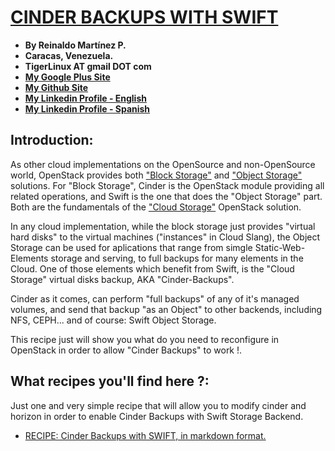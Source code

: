 # [CINDER BACKUPS WITH SWIFT](http://tigerlinux.github.io)

- **By Reinaldo Martínez P.**
- **Caracas, Venezuela.**
- **TigerLinux AT gmail DOT com**
- **[My Google Plus Site](https://plus.google.com/+ReinaldoMartinez)**
- **[My Github Site](https://github.com/tigerlinux)**
- **[My Linkedin Profile - English](https://ve.linkedin.com/in/tigerlinux/en)**
- **[My Linkedin Profile - Spanish](https://ve.linkedin.com/in/tigerlinux/es)**


## Introduction:

As other cloud implementations on the OpenSource and non-OpenSource world, OpenStack provides both ["Block Storage"](https://en.wikipedia.org/wiki/Block-level_storage) and ["Object Storage"](https://en.wikipedia.org/wiki/Object_storage) solutions. For "Block Storage", Cinder is the OpenStack module providing all related operations, and Swift is the one that does the "Object Storage" part. Both are the fundamentals of the ["Cloud Storage"](https://en.wikipedia.org/wiki/Cloud_storage) OpenStack solution.

In any cloud implementation, while the block storage just provides "virtual hard disks" to the virtual machines ("instances" in Cloud Slang), the Object Storage can be used for aplications that range from simgle Static-Web-Elements storage and serving, to full backups for many elements in the Cloud. One of those elements which benefit from Swift, is the "Cloud Storage" virtual disks backup, AKA "Cinder-Backups".

Cinder as it comes, can perform "full backups" of any of it's managed volumes, and send that backup "as an Object" to other backends, including NFS, CEPH... and of course: Swift Object Storage.

This recipe just will show you what do you need to reconfigure in OpenStack in order to allow "Cinder Backups" to work !.


## What recipes you'll find here ?:

Just one and very simple recipe that will allow you to modify cinder and horizon in order to enable Cinder Backups with Swift Storage Backend.

* [RECIPE: Cinder Backups with SWIFT, in markdown format.](https://github.com/tigerlinux/tigerlinux-extra-recipes/blob/master/recipes/openstack/cinder-backups-with-swift/RECIPE-cinder-backups-with-swift.md "OpenStack Cinder Backups with Swift")
